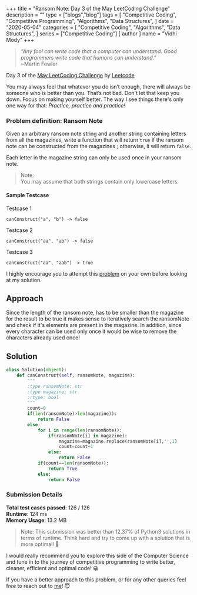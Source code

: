 +++
title = "Ransom Note: Day 3 of the May LeetCoding Challenge"
description = ""
type = ["blogs","blog"]
tags = [
    "Competitive Coding",
    "Competitive Programming",
    "Algorithms",
    "Data Structures",
]
date = "2020-05-04"
categories = [
    "Competitive Coding",
    "Algorithms",
    "Data Structures",
]
series = ["Competitive Coding"]
[ author ]
  name = "Vidhi Mody"
+++
> *“Any fool can write code that a computer can understand. Good programmers write code that humans can understand."*\
>~Martin Fowler


Day 3 of the [May LeetCoding Challenge](https://leetcode.com/explore/featured/card/may-leetcoding-challenge/) by [Leetcode](https://leetcode.com/)

You may always feel that whatever you do isn’t enough, there will always be someone who is better than you. That’s not bad. Don't let that keep you down. Focus on making yourself better. The way I see things there's only one way for that: *Practice, practice and practice!*

### Problem definition: Ransom Note

Given an arbitrary ransom note string and another string containing letters from all the magazines, write a function that will return `true` if the ransom note can be constructed from the magazines ; otherwise, it will return `false`.

Each letter in the magazine string can only be used once in your ransom note.

> Note: \
You may assume that both strings contain only lowercase letters.

#### Sample Testcase 

Testcase 1
```
canConstruct("a", "b") -> false
```

Testcase 2
```
canConstruct("aa", "ab") -> false
```

Testcase 3
```
canConstruct("aa", "aab") -> true
```

I highly encourage you to attempt this [problem](https://leetcode.com/explore/featured/card/may-leetcoding-challenge/534/week-1-may-1st-may-7th/) on your own before looking at my solution.

## Approach

Since the length of the ransom note, has to be smaller than the magazine for the result to be true it makes sense to iteratively search the ransomNote and check if it's elements are present in the magazine. In addition, since every character can be used only once it would be wise to remove the characters already used once!

## Solution

```python
class Solution(object):
    def canConstruct(self, ransomNote, magazine):
        """
        :type ransomNote: str
        :type magazine: str
        :rtype: bool
        """
        count=0
        if(len(ransomNote)>len(magazine)):
            return False
        else: 
            for i in range(len(ransomNote)):
                if(ransomNote[i] in magazine):
                    magazine=magazine.replace(ransomNote[i],'',1)
                    count=count+1
                else:
                    return False
            if(count==len(ransomNote)):
                return True
            else:
                return False
```

### Submission Details

**Total test cases passed**: 126 / 126 \
**Runtime**: 124 ms \
**Memory Usage**: 13.2 MB 

>Note: This submission was better than 12.37% of Python3 solutions in terms of runtime. Think hard and try to come up with a solution that is more optimal! :new_moon_with_face:

I would really recommend you to explore this side of the Computer Science and tune in to the journey of competitive programming to write better, cleaner, efficient and optimal code! :grinning:

If you have a better approach to this problem, or for any other queries feel free to reach out to [me]((https://www.linkedin.com/in/vidhi-mody-21629a150))! :innocent:



